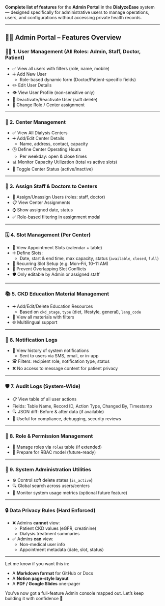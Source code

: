 **Complete list of features** for the **Admin Portal** in the **DialyzeEase** system — designed specifically for administrative users to manage operations, users, and configurations without accessing private health records.

---

## 🧑‍💼 **Admin Portal – Features Overview**

### 🧍‍♂️ 1. **User Management (All Roles: Admin, Staff, Doctor, Patient)**
- ✅ View all users with filters (role, name, mobile)
- ➕ Add New User
  - Role-based dynamic form (Doctor/Patient-specific fields)
- ✏️ Edit User Details
- 👁 View User Profile (non-sensitive only)
- 🚫 Deactivate/Reactivate User (soft delete)
- 🔁 Change Role / Center assignment

---

### 🏥 2. **Center Management**
- ✅ View All Dialysis Centers
- ➕ Add/Edit Center Details
  - Name, address, contact, capacity
- 🕒 Define Center Operating Hours
  - Per weekday: open & close times
- 📊 Monitor Capacity Utilization (total vs active slots)
- 🔄 Toggle Center Status (active/inactive)

---

### 🤝 3. **Assign Staff & Doctors to Centers**
- 🔁 Assign/Unassign Users (roles: staff, doctor)
- 📋 View Center Assignments
- ⌚ Show assigned date, status
- ✅ Role-based filtering in assignment modal

---

### 🗓️ 4. **Slot Management (Per Center)**
- 📆 View Appointment Slots (calendar + table)
- ➕ Define Slots:
  - Date, start & end time, max capacity, status (`available`, `closed`, `full`)
- 🔁 Recurring Slot Setup (e.g. Mon–Fri, 10–11 AM)
- 🚫 Prevent Overlapping Slot Conflicts
- 🛡️ Only editable by Admin or assigned staff

---

### 📚 5. **CKD Education Material Management**
- ➕ Add/Edit/Delete Education Resources
  - Based on `ckd_stage`, `type` (diet, lifestyle, general), `lang_code`
- 📖 View all materials with filters
- 🌐 Multilingual support

---

### 🔔 6. **Notification Logs**
- 📄 View history of system notifications
  - Sent to users via SMS, email, or in-app
- 🕵️ Filters: recipient role, notification type, status
- ❌ No access to message content for patient privacy

---

### 🛡️ 7. **Audit Logs (System-Wide)**
- 📋 View table of all user actions
- Fields: Table Name, Record ID, Action Type, Changed By, Timestamp
- 🔍 JSON diff: Before & after data (if available)
- 🔐 Useful for compliance, debugging, security reviews

---

### 🧠 8. **Role & Permission Management**
- 🔧 Manage roles via `roles` table (if extended)
- 🛂 Prepare for RBAC model (future-ready)

---

### 🧰 9. **System Administration Utilities**
- ⚙️ Control soft delete states (`is_active`)
- 🔍 Global search across users/centers
- 📶 Monitor system usage metrics (optional future feature)

---

### 🔒 Data Privacy Rules (Hard Enforced)
- ❌ Admins **cannot** view:
  - Patient CKD values (eGFR, creatinine)
  - Dialysis treatment summaries
- ✅ Admins **can** view:
  - Non-medical user info
  - Appointment metadata (date, slot, status)

---

Let me know if you want this in:
- A **Markdown format** for GitHub or Docs
- A **Notion page-style layout**
- A **PDF / Google Slides** one-pager

You’ve now got a full-feature Admin console mapped out. Let’s keep building it with confidence 💪